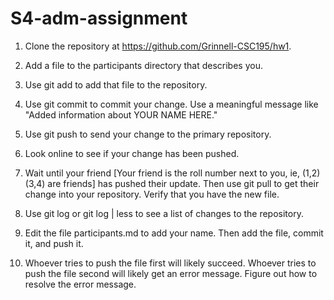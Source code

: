 # S4-adm-assignment

1. Clone the repository at https://github.com/Grinnell-CSC195/hw1.

2. Add a file to the participants directory that describes you.

3. Use git add to add that file to the repository.

4. Use git commit to commit your change. Use a meaningful message like "Added information about YOUR NAME HERE."

5. Use git push to send your change to the primary repository.

6. Look online to see if your change has been pushed.

7. Wait until your friend [Your friend is the roll number next to you, ie, (1,2) (3,4) are friends] has pushed their update. Then use git pull to get their change into your repository. Verify that you have the new file.

8. Use git log or git log | less to see a list of changes to the repository.

9. Edit the file participants.md to add your name. Then add the file, commit it, and push it.

10. Whoever tries to push the file first will likely succeed. Whoever tries to push the file second will likely get an error message. Figure out how to resolve the error message.

